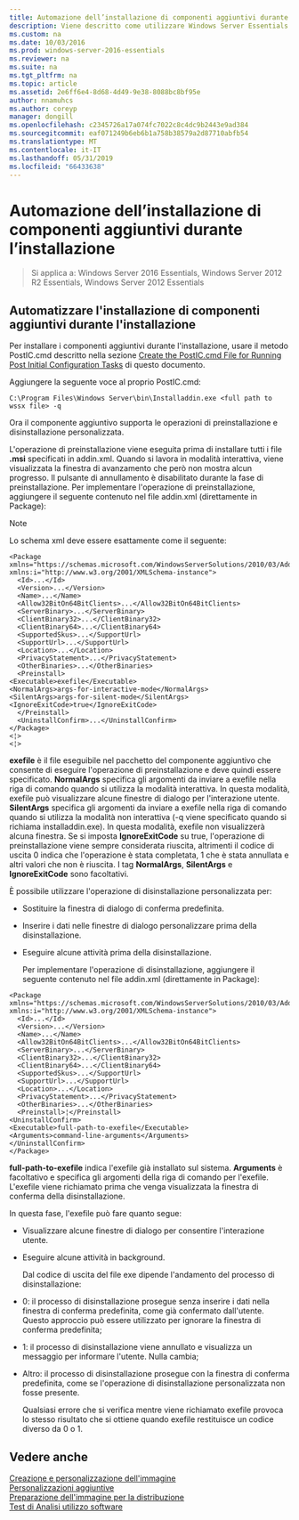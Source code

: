 ```yaml
---
title: Automazione dell’installazione di componenti aggiuntivi durante l’installazione
description: Viene descritto come utilizzare Windows Server Essentials
ms.custom: na
ms.date: 10/03/2016
ms.prod: windows-server-2016-essentials
ms.reviewer: na
ms.suite: na
ms.tgt_pltfrm: na
ms.topic: article
ms.assetid: 2e6ff6e4-8d68-4d49-9e38-8088bc8bf95e
author: nnamuhcs
ms.author: coreyp
manager: dongill
ms.openlocfilehash: c2345726a17a074fc7022c8c4dc9b2443e9ad384
ms.sourcegitcommit: eaf071249b6eb6b1a758b38579a2d87710abfb54
ms.translationtype: MT
ms.contentlocale: it-IT
ms.lasthandoff: 05/31/2019
ms.locfileid: "66433638"
---
```

# <a name="automate-installation-of-add-ins-during-setup"></a>Automazione dell’installazione di componenti aggiuntivi durante l’installazione

>Si applica a: Windows Server 2016 Essentials, Windows Server 2012 R2 Essentials, Windows Server 2012 Essentials

##  <a name="BKMK_AddIns"></a> Automatizzare l'installazione di componenti aggiuntivi durante l'installazione  
 Per installare i componenti aggiuntivi durante l'installazione, usare il metodo PostIC.cmd descritto nella sezione [Create the PostIC.cmd File for Running Post Initial Configuration Tasks](Create-the-PostIC.cmd-File-for-Running-Post-Initial-Configuration-Tasks.md) di questo documento.  
  
 Aggiungere la seguente voce al proprio PostIC.cmd:  
  
```  
C:\Program Files\Windows Server\bin\Installaddin.exe <full path to wssx file> -q  
```  
  
 Ora il componente aggiuntivo supporta le operazioni di preinstallazione e disinstallazione personalizzata.  
  
 L'operazione di preinstallazione viene eseguita prima di installare tutti i file **.msi** specificati in addin.xml. Quando si lavora in modalità interattiva, viene visualizzata la finestra di avanzamento che però non mostra alcun progresso. Il pulsante di annullamento è disabilitato durante la fase di preinstallazione. Per implementare l'operazione di preinstallazione, aggiungere il seguente contenuto nel file addin.xml (direttamente in Package):  
  
> [!NOTE]
>  Lo schema xml deve essere esattamente come il seguente:  
  
```  
<Package xmlns="https://schemas.microsoft.com/WindowsServerSolutions/2010/03/Addins" xmlns:i="http://www.w3.org/2001/XMLSchema-instance">  
  <Id>...</Id>  
  <Version>...</Version>  
  <Name>...</Name>  
  <Allow32BitOn64BitClients>...</Allow32BitOn64BitClients>  
  <ServerBinary>...</ServerBinary>  
  <ClientBinary32>...</ClientBinary32>  
  <ClientBinary64>...</ClientBinary64>  
  <SupportedSkus>...</SupportUrl>    
  <SupportUrl>...</SupportUrl>  
  <Location>...</Location>    
  <PrivacyStatement>...</PrivacyStatement>  
  <OtherBinaries>...</OtherBinaries>   
  <Preinstall>  
<Executable>exefile</Executable>  
<NormalArgs>args-for-interactive-mode</NormalArgs>  
<SilentArgs>args-for-silent-mode</SilentArgs>  
<IgnoreExitCode>true</IgnoreExitCode>  
  </Preinstall>  
  <UninstallConfirm>...</UninstallConfirm>      
</Package>  
<¦>  
<¦>  
```  
  
 **exefile** è il file eseguibile nel pacchetto del componente aggiuntivo che consente di eseguire l'operazione di preinstallazione e deve quindi essere specificato. **NormalArgs** specifica gli argomenti da inviare a exefile nella riga di comando quando si utilizza la modalità interattiva. In questa modalità, exefile può visualizzare alcune finestre di dialogo per l'interazione utente. **SilentArgs** specifica gli argomenti da inviare a exefile nella riga di comando quando si utilizza la modalità non interattiva (-q viene specificato quando si richiama installaddin.exe). In questa modalità, exefile non visualizzerà alcuna finestra. Se si imposta **IgnoreExitCode** su true, l'operazione di preinstallazione viene sempre considerata riuscita, altrimenti il codice di uscita 0 indica che l'operazione è stata completata, 1 che è stata annullata e altri valori che non è riuscita. I tag **NormalArgs**, **SilentArgs** e **IgnoreExitCode** sono facoltativi.  
  
 È possibile utilizzare l'operazione di disinstallazione personalizzata per:  
  
- Sostituire la finestra di dialogo di conferma predefinita.  
  
- Inserire i dati nelle finestre di dialogo personalizzare prima della disinstallazione.  
  
- Eseguire alcune attività prima della disinstallazione.  
  
  Per implementare l'operazione di disinstallazione, aggiungere il seguente contenuto nel file addin.xml (direttamente in Package):  
  
```  
<Package xmlns="https://schemas.microsoft.com/WindowsServerSolutions/2010/03/Addins" xmlns:i="http://www.w3.org/2001/XMLSchema-instance">  
  <Id>...</Id>  
  <Version>...</Version>  
  <Name>...</Name>  
  <Allow32BitOn64BitClients>...</Allow32BitOn64BitClients>  
  <ServerBinary>...</ServerBinary>  
  <ClientBinary32>...</ClientBinary32>  
  <ClientBinary64>...</ClientBinary64>  
  <SupportedSkus>...</SupportUrl>    
  <SupportUrl>...</SupportUrl>  
  <Location>...</Location>    
  <PrivacyStatement>...</PrivacyStatement>  
  <OtherBinaries>...</OtherBinaries>   
  <Preinstall>¦</Preinstall>  
<UninstallConfirm>  
<Executable>full-path-to-exefile</Executable>  
<Arguments>command-line-arguments</Arguments>  
</UninstallConfirm>  
</Package>  
```  
  
 **full-path-to-exefile** indica l'exefile già installato sul sistema. **Arguments** è facoltativo e specifica gli argomenti della riga di comando per l'exefile. L'exefile viene richiamato prima che venga visualizzata la finestra di conferma della disinstallazione.  
  
 In questa fase, l'exefile può fare quanto segue:  
  
- Visualizzare alcune finestre di dialogo per consentire l'interazione utente.  
  
- Eseguire alcune attività in background.  
  
  Dal codice di uscita del file exe dipende l'andamento del processo di disinstallazione:  
  
- 0: il processo di disinstallazione prosegue senza inserire i dati nella finestra di conferma predefinita, come già confermato dall'utente. Questo approccio può essere utilizzato per ignorare la finestra di conferma predefinita;  
  
- 1: il processo di disinstallazione viene annullato e visualizza un messaggio per informare l'utente. Nulla cambia;  
  
- Altro: il processo di disinstallazione prosegue con la finestra di conferma predefinita, come se l'operazione di disinstallazione personalizzata non fosse presente.  
  
  Qualsiasi errore che si verifica mentre viene richiamato exefile provoca lo stesso risultato che si ottiene quando exefile restituisce un codice diverso da 0 o 1.  
  
## <a name="see-also"></a>Vedere anche  
 [Creazione e personalizzazione dell'immagine](Creating-and-Customizing-the-Image.md)   
 [Personalizzazioni aggiuntive](Additional-Customizations.md)   
 [Preparazione dell'immagine per la distribuzione](Preparing-the-Image-for-Deployment.md)   
 [Test di Analisi utilizzo software](Testing-the-Customer-Experience.md)